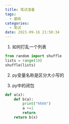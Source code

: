```yaml
---
title: 笔试准备
tags:
  - 基础
categories:
  - 笔试
date: 2021-09-16 21:50:34
---
```


1. 如何打乱一个列表

```py
from random import shuffle
lists = range(10)
shuffle(lists)

```
2. py变量名称是区分大小写的

3. py中的闭包
```py
def a(x):
    def b(a):
        print("hhhh")
        a +=1
        return 
    return b(x)
```